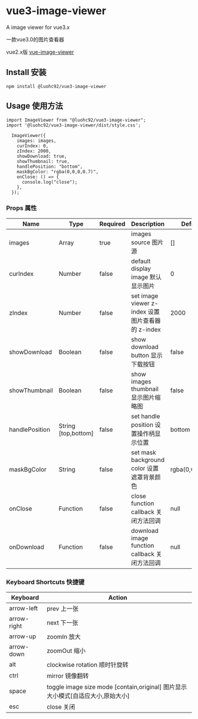 # vue3-image-viewer

A image viewer for vue3.x

一款vue3.0的图片查看器

vue2.x版 [vue-image-viewer](https://github.com/luohc92/vue-image-viewer)

## Install 安装

```
npm install @luohc92/vue3-image-viewer
```

## Usage 使用方法

```
import ImageViewer from "@luohc92/vue3-image-viewer";
import '@luohc92/vue3-image-viewer/dist/style.css';
```

```
  ImageViewer({
    images: images,
    curIndex: 0,
    zIndex: 2000,
    showDownload: true,
    showThumbnail: true,
    handlePosition: "bottom",
    maskBgColor: "rgba(0,0,0,0.7)",
    onClose: () => {
      console.log("close");
    },
  });
```

### Props 属性

| Name           | Type                | Required | Description                                       | Default         |
| -------------- | ------------------- | -------- | ------------------------------------------------- | --------------- |
| images         | Array               | true     | images source 图片源                              | []              |
| curIndex       | Number              | false    | default display image 默认显示图片                | 0               |
| zIndex         | Number              | false    | set image viewer z-index 设置图片查看器的 z-index | 2000            |
| showDownload   | Boolean             | false    | show download button 显示下载按钮                 | false           |
| showThumbnail  | Boolean             | false    | show images thumbnail 显示图片缩略图              | false           |
| handlePosition | String [top,bottom] | false    | set handle position 设置操作柄显示位置            | bottom          |
| maskBgColor    | String              | false    | set mask background color 设置遮罩背景颜色        | rgba(0,0,0,0.7) |
| onClose        | Function            | false    | close function callback 关闭方法回调              | null            |
| onDownload     | Function            | false    | download image function callback 关闭方法回调     | null            |

### Keyboard Shortcuts 快捷键

| Keyboard    | Action                                                                          |
| ----------- | ------------------------------------------------------------------------------- |
| arrow-left  | prev 上一张                                                                     |
| arrow-right | next 下一张                                                                     |
| arrow-up    | zoomIn 放大                                                                     |
| arrow-down  | zoomOut 缩小                                                                    |
| alt         | clockwise rotation 顺时针旋转                                                   |
| ctrl        | mirror 镜像翻转                                                                 |
| space       | toggle image size mode [contain,original] 图片显示大小模式[自适应大小,原始大小] |
| esc         | close 关闭                                                                      |
